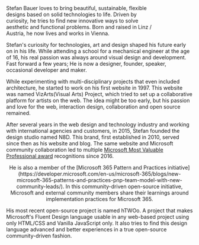 <div style="max-width: 80%">
Stefan Bauer loves to bring beautiful, sustainable, flexible designs based on solid technologies to life. Driven by curiosity, he tries to find new innovative ways to solve aesthetic and functional problems.
Born and raised in Linz / Austria, he now lives and works in Vienna.
</div>


Stefan's curiosity for technologies, art and design shaped his future early on in his life. While attending a school for a mechanical engineer at the age of 16, his real passion was always around visual design and development. Fast forward a few years; He is now a designer, founder,  speaker, occasional developer and maker.

While experimenting with multi-disciplinary projects that even included architecture, he started to work on his first website in 1997. This website was named VizArts(Visual Arts) Project, which tried to set up a collaborative platform for artists on the web. The idea might be too early, but his passion and love for the web, interaction design, collaboration and open source remained.

After several years in the web design and technology industry and working with international agencies and customers, in 2015, Stefan founded the design studio named N8D. This brand, first established in 2010, served since then as his website and blog. The same website and Microsoft community collaboration led to multiple [Microsoft Most Valuable Professional award](https://mvp.microsoft.com/en-US/Overview) recognitions since 2016. 

<div style="text-align: center">
He is also a member of the [Microsoft 365 Pattern and Practices initiative](https://developer.microsoft.com/en-us/microsoft-365/blogs/new-microsoft-365-patterns-and-practices-pnp-team-model-with-new-community-leads/). In this community-driven open-source initiative, Microsoft and external community members share their learnings around implementation practices for Microsoft 365.
</div>

His most recent open-source project is named hTWOo. A project that makes Microsoft's Fluent Design language usable in any web-based project using only HTML/CSS and Vanilla JavaScript only. It also tries to find this design language advanced and better experiences in a true open-source community-driven fashion.
